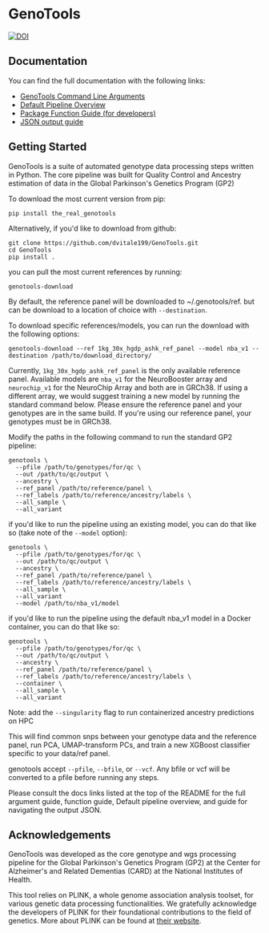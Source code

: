 # GenoTools
[![DOI](https://zenodo.org/badge/337965715.svg)](https://zenodo.org/doi/10.5281/zenodo.10443257)

## Documentation
You can find the full documentation with the following links:
- [GenoTools Command Line Arguments](https://github.com/dvitale199/GenoTools/blob/main/docs/cli_args.md)
- [Default Pipeline Overview](https://github.com/dvitale199/GenoTools/blob/main/docs/default_pipeline_overview.md)
- [Package Function Guide (for developers)](https://github.com/dvitale199/GenoTools/blob/main/docs/genotools_function_guide.md)
- [JSON output guide](https://github.com/dvitale199/GenoTools/blob/main/docs/json_output_overview.md)

## Getting Started

GenoTools is a suite of automated genotype data processing steps written in Python. The core pipeline was built for Quality Control and Ancestry estimation of data in the Global Parkinson's Genetics Program (GP2)

To download the most current version from pip:
```
pip install the_real_genotools
```
Alternatively, if you'd like to download from github:
```
git clone https://github.com/dvitale199/GenoTools.git
cd GenoTools
pip install .
```
you can pull the most current references by running:
```
genotools-download
```
By default, the reference panel will be downloaded to ~/.genotools/ref. but can be download to a location of choice with `--destination`.

To download specific references/models, you can run the download with the following options:
```
genotools-download --ref 1kg_30x_hgdp_ashk_ref_panel --model nba_v1 --destination /path/to/download_directory/
```

Currently, `1kg_30x_hgdp_ashk_ref_panel` is the only available reference panel. Available models are `nba_v1` for the NeuroBooster array and `neurochip_v1` for the NeuroChip Array and both are in GRCh38. If using a different array, we would suggest training a new model by running the standard command below. Please ensure the reference panel and your genotypes are in the same build. If you're using our reference panel, your genotypes must be in GRCh38.

Modify the paths in the following command to run the standard GP2 pipeline:
```
genotools \
  --pfile /path/to/genotypes/for/qc \
  --out /path/to/qc/output \
  --ancestry \
  --ref_panel /path/to/reference/panel \
  --ref_labels /path/to/reference/ancestry/labels \
  --all_sample \
  --all_variant
```

if you'd like to run the pipeline using an existing model, you can do that like so (take note of the `--model` option):
```
genotools \
  --pfile /path/to/genotypes/for/qc \
  --out /path/to/qc/output \
  --ancestry \
  --ref_panel /path/to/reference/panel \
  --ref_labels /path/to/reference/ancestry/labels \
  --all_sample \
  --all_variant
  --model /path/to/nba_v1/model
```

if you'd like to run the pipeline using the default nba_v1 model in a Docker container, you can do that like so:
```
genotools \
  --pfile /path/to/genotypes/for/qc \
  --out /path/to/qc/output \
  --ancestry \
  --ref_panel /path/to/reference/panel \
  --ref_labels /path/to/reference/ancestry/labels \
  --container \
  --all_sample \
  --all_variant
```
Note: add the ```--singularity``` flag to run containerized ancestry predictions on HPC

This will find common snps between your genotype data and the reference panel, run PCA, UMAP-transform PCs, and train a new XGBoost classifier specific to your data/ref panel.

genotools accept `--pfile`, `--bfile`, or `--vcf`. Any bfile or vcf will be converted to a pfile before running any steps. 

Please consult the docs links listed at the top of the README for the full argument guide, function guide, Default pipeline overview, and guide for navigating the output JSON.

## Acknowledgements
GenoTools was developed as the core genotype and wgs processing pipeline for the Global Parkinson's Genetics Program (GP2) at the Center for Alzheimer's and Related Dementias (CARD) at the National Institutes of Health.

This tool relies on PLINK, a whole genome association analysis toolset, for various genetic data processing functionalities. We gratefully acknowledge the developers of PLINK for their foundational contributions to the field of genetics. More about PLINK can be found at [their website](https://www.cog-genomics.org/plink/2.0/).



